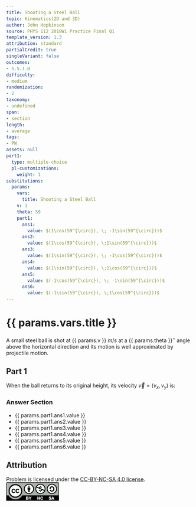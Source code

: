 ```yaml
---
title: Shooting a Steel Ball
topic: Kinematics(2D and 3D)
author: John Hopkinson
source: PHYS 112 2018W1 Practice Final Q1
template_version: 1.3
attribution: standard
partialCredit: true
singleVariant: false
outcomes:
- 5.5.1.0
difficulty:
- medium
randomization:
- 2
taxonomy:
- undefined
span:
- section
length:
- average
tags:
- PW
assets: null
part1:
  type: multiple-choice
  pl-customizations:
    weight: 1
substitutions:
  params:
    vars:
      title: Shooting a Steel Ball
    v: 1
    theta: 59
    part1:
      ans1:
        value: $(1\cos(59^{\circ}), \; -1\sin(59^{\circ}))$
      ans2:
        value: $(1\cos(59^{\circ}), \;1\sin(59^{\circ}))$
      ans3:
        value: $(1\sin(59^{\circ}), \; -1\cos(59^{\circ}))$
      ans4:
        value: $(1\sin(59^{\circ}), \;1\cos(59^{\circ}))$
      ans5:
        value: $(-1\cos(59^{\circ}), \; -1\sin(59^{\circ}))$
      ans6:
        value: $(-1\sin(59^{\circ}), \;1\cos(59^{\circ}))$
---
```

# {{ params.vars.title }}
A small steel ball is shot at {{ params.v }} $m/s$ at a {{ params.theta }}$^{\circ}$ angle above the horizontal direction and its motion is well approximated by projectile motion.

## Part 1

When the ball returns to its original height, its velocity $\overrightarrow{v} = (v_x, v_y)$ is:

### Answer Section

- {{ params.part1.ans1.value }}
- {{ params.part1.ans2.value }}
- {{ params.part1.ans3.value }}
- {{ params.part1.ans4.value }}
- {{ params.part1.ans5.value }}
- {{ params.part1.ans6.value }}

## Attribution

Problem is licensed under the [CC-BY-NC-SA 4.0 license](https://creativecommons.org/licenses/by-nc-sa/4.0/).<br> ![The Creative Commons 4.0 license requiring attribution-BY, non-commercial-NC, and share-alike-SA license.](https://raw.githubusercontent.com/firasm/bits/master/by-nc-sa.png)